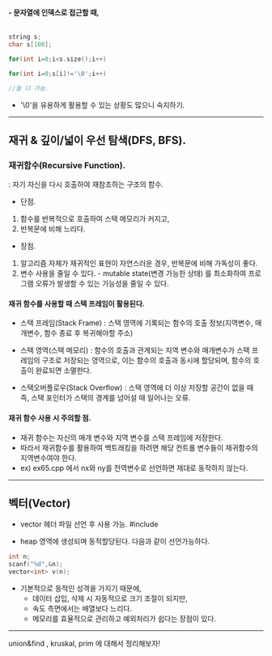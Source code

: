 

#### - 문자열에 인덱스로 접근할 때,

```c 

string s;
char s[100];

for(int i=0;i<s.size();i++) 

for(int i=0;s[i]!='\0';i++)

//둘 다 가능.

```

- '\0'을 유용하게 활용할 수 있는 상황도 많으니 숙지하기.



--------------

## 재귀 & 깊이/넓이 우선 탐색(DFS, BFS).

### 재귀함수(Recursive Function).
 : 자기 자신을 다시 호출하여 재참조하는 구조의 함수.
 
- 단점.
 1. 함수를 반복적으로 호출하여 스택 메모리가 커지고,
 2. 반복문에 비해 느리다.

- 장점.
 1. 알고리즘 자체가 재귀적인 표현이 자연스러운 경우, 반복문에 비해 가독성이 좋다.
 2. 변수 사용을 줄일 수 있다. - mutable state(변경 가능한 상태) 를 최소화하여 프로그램 오류가 발생할 수 있는 가능성을 줄일 수 있다.
 
 
#### 재귀 함수를 사용할 때 스택 프레임이 활용된다.

- 스택 프레임(Stack Frame) : 스택 영역에 기록되는 함수의 호출 정보(지역변수, 매개변수, 함수 종료 후 복귀해야할 주소)  

- 스택 영역(스택 메모리) : 함수의 호출과 관계되는 지역 변수와 매개변수가 스택 프레임의 구조로 저장되는 영역으로, 이는 함수의 호출과 동시에 할당되며, 함수의 호출이 완료되면 소멸한다.

- 스택오버플로우(Stack Overflow) : 스택 영역에 더 이상 저장할 공간이 없을 때 즉, 스택 포인터가 스택의 경계를 넘어설 때 일어나는 오류. 

#### 재귀 함수 사용 시 주의할 점.
- 재귀 함수는 자신의 매개 변수와 지역 변수를 스택 프레임에 저장한다.
- 따라서 재귀함수를 활용하여 백트래킹을 하려면 해당 컨트롤 변수들이 재귀함수의 지역변수여야 한다.
- ex) ex65.cpp 에서 nx와 ny를 전역변수로 선언하면 제대로 동작하지 않는다.

-----------------

## 벡터(Vector)

- vector 헤더 파일 선언 후 사용 가능. #include <vector>

- heap 영역에 생성되며 동적할당된다. 다음과 같이 선언가능하다.
```c++
int n;
scanf("%d",&n);
vector<int> v(n);

```

- 기본적으로 동적인 성격을 가지기 때문에,
	- 데이터 삽입, 삭제 시 자동적으로 크기 조절이 되지만,
	- 속도 측면에서는 배열보다 느리다.
	- 메모리를 효율적으로 관리하고 예외처리가 쉽다는 장점이 있다.



--------------------
union&find , kruskal, prim 에 대해서 정리해보자!
